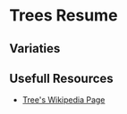 # Trees Resume

## Variaties

## Usefull Resources

- [Tree's Wikipedia Page](<https://en.wikipedia.org/wiki/Tree_(data_structure)>)
